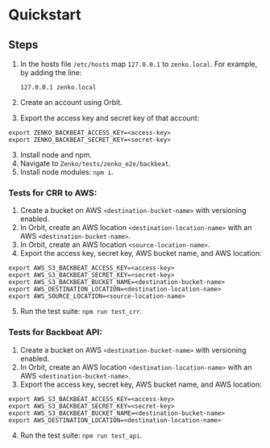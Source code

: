 # Quickstart

## Steps

1. In the hosts file `/etc/hosts` map `127.0.0.1` to `zenko.local`. For example,
   by adding the line:

   ```
   127.0.0.1 zenko.local
   ```

2. Create an account using Orbit.
3. Export the access key and secret key of that account:

```
export ZENKO_BACKBEAT_ACCESS_KEY=<access-key>
export ZENKO_BACKBEAT_SECRET_KEY=<secret-key>
```

3. Install node and npm.
4. Navigate to `Zenko/tests/zenko_e2e/backbeat`.
5. Install node modules: `npm i`.

### Tests for CRR to AWS:

1. Create a bucket on AWS `<destination-bucket-name>` with versioning enabled.
2. In Orbit, create an AWS location `<destination-location-name>` with an AWS
   `<destination-bucket-name>`.
3. In Orbit, create an AWS location `<source-location-name>`.
4. Export the access key, secret key, AWS bucket name, and AWS location:

```
export AWS_S3_BACKBEAT_ACCESS_KEY=<access-key>
export AWS_S3_BACKBEAT_SECRET_KEY=<secret-key>
export AWS_S3_BACKBEAT_BUCKET_NAME=<destination-bucket-name>
export AWS_DESTINATION_LOCATION=<destination-location-name>
export AWS_SOURCE_LOCATION=<source-location-name>
```

5. Run the test suite: `npm run test_crr`.

### Tests for Backbeat API:

1. Create a bucket on AWS `<destination-bucket-name>` with versioning enabled.
2. In Orbit, create an AWS location `<destination-location-name>` with an AWS
   `<destination-bucket-name>`.
3. Export the access key, secret key, AWS bucket name, and AWS location:

```
export AWS_S3_BACKBEAT_ACCESS_KEY=<access-key>
export AWS_S3_BACKBEAT_SECRET_KEY=<secret-key>
export AWS_S3_BACKBEAT_BUCKET_NAME=<destination-bucket-name>
export AWS_DESTINATION_LOCATION=<destination-location-name>
```

4. Run the test suite: `npm run test_api`.
